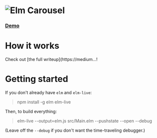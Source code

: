 # ![Elm Carousel](.png)

### [Demo](https://lucamug.github.io/elm-carousel)

# How it works

Check out [the full writeup](https://medium...!

# Getting started

If you don't already have `elm` and `elm-live`:

> npm install -g elm elm-live

Then, to build everything:

> elm-live --output=elm.js src/Main.elm --pushstate --open --debug

(Leave off the `--debug` if you don't want the time-traveling debugger.)
